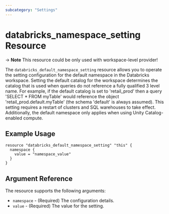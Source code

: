 ```yaml
---
subcategory: "Settings"
---
```


# databricks_namespace_setting Resource

-> **Note** This resource could be only used with workspace-level provider!

The `databricks_default_namespace_setting` resource allows you to operate the setting configuration for the default namespace in the Databricks workspace.
Setting the default catalog for the workspace determines the catalog that is used when queries do not reference
a fully qualified 3 level name. For example, if the default catalog is set to 'retail_prod' then a query
'SELECT * FROM myTable' would reference the object 'retail_prod.default.myTable'
(the schema 'default' is always assumed).
This setting requires a restart of clusters and SQL warehouses to take effect. Additionally, the default namespace only applies when using Unity Catalog-enabled compute.

## Example Usage

```hcl
resource "databricks_default_namespace_setting" "this" {
  namespace {
    value = "namespace_value"
  }
}
```

## Argument Reference

The resource supports the following arguments:

* `namespace` - (Required) The configuration details.
* `value` - (Required) The value for the setting.
